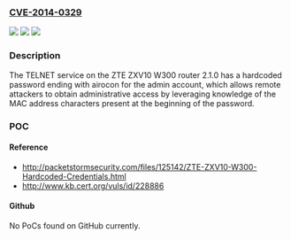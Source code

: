 ### [CVE-2014-0329](https://cve.mitre.org/cgi-bin/cvename.cgi?name=CVE-2014-0329)
![](https://img.shields.io/static/v1?label=Product&message=n%2Fa&color=blue)
![](https://img.shields.io/static/v1?label=Version&message=n%2Fa&color=blue)
![](https://img.shields.io/static/v1?label=Vulnerability&message=n%2Fa&color=brighgreen)

### Description

The TELNET service on the ZTE ZXV10 W300 router 2.1.0 has a hardcoded password ending with airocon for the admin account, which allows remote attackers to obtain administrative access by leveraging knowledge of the MAC address characters present at the beginning of the password.

### POC

#### Reference
- http://packetstormsecurity.com/files/125142/ZTE-ZXV10-W300-Hardcoded-Credentials.html
- http://www.kb.cert.org/vuls/id/228886

#### Github
No PoCs found on GitHub currently.

